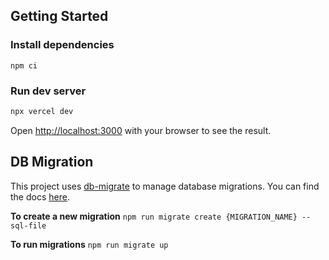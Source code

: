 ## Getting Started

### Install dependencies

```
npm ci
```

### Run dev server

```bash
npx vercel dev
```

Open [http://localhost:3000](http://localhost:3000) with your browser to see the result.

## DB Migration

This project uses [db-migrate](https://github.com/db-migrate/node-db-migrate) to manage database migrations. You can find the docs [here](https://db-migrate.readthedocs.io/en/latest).

**To create a new migration** `npm run migrate create {MIGRATION_NAME} --sql-file`

**To run migrations** `npm run migrate up`
